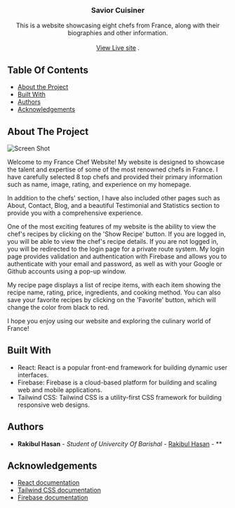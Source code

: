 <br/>
<p align="center">
  <h3 align="center">Savior Cuisiner</h3>

  <p align="center">
    This is a website showcasing eight chefs from France, along with their biographies and other information. 
    <br/>
    <br/>
    <a href="https://savoir-cuisiner.web.app/">View Live site</a>
    .
  </p>
</p>



## Table Of Contents

* [About the Project](#about-the-project)
* [Built With](#built-with)
* [Authors](#authors)
* [Acknowledgements](#acknowledgements)

## About The Project

![Screen Shot](https://res.cloudinary.com/dwx2jd8b1/image/upload/v1683263198/Rakibul_Hasan/Screenshot_188_xkalsa.png)

Welcome to my France Chef Website! My website is designed to showcase the talent and expertise of some of the most renowned chefs in France. I have carefully selected 8 top chefs and provided their primary information such as name, image, rating, and experience on my homepage.

In addition to the chefs' section, I have also included other pages such as About, Contact, Blog, and a beautiful Testimonial and Statistics section to provide you with a comprehensive experience.

One of the most exciting features of my website is the ability to view the chef's recipes by clicking on the 'Show Recipe' button. If you are logged in, you will be able to view the chef's recipe details. If you are not logged in, you will be redirected to the login page for a private route system. My login page provides validation and authentication with Firebase and allows you to authenticate with your email and password, as well as with your Google or Github accounts using a pop-up window.

My recipe page displays a list of recipe items, with each item showing the recipe name, rating, price, ingredients, and cooking method. You can also save your favorite recipes by clicking on the 'Favorite' button, which will change the color from black to red.

I hope you enjoy using our website and exploring the culinary world of France!

## Built With

* React: React is a popular front-end framework for building dynamic user interfaces.
* Firebase: Firebase is a cloud-based platform for building and scaling web and mobile applications.
* Tailwind CSS: Tailwind CSS is a utility-first CSS framework for building responsive web designs.





## Authors

* **Rakibul Hasan** - *Student of Univercity Of Barishal* - [Rakibul Hasan](https://github.com/rakibulhasan-bu?tab=repositories) - **

## Acknowledgements

* [React documentation](https://react.dev/learn)
* [Tailwind CSS documentation](https://tailwindcss.com/docs/installation)
* [Firebase documentation](https://firebase.google.com/docs/auth/web/start?hl=en&authuser=0)

